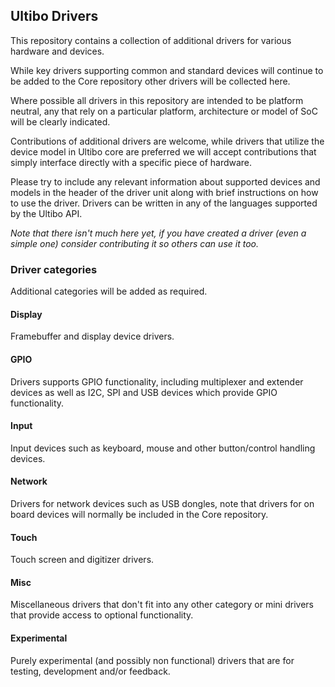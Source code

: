 ## Ultibo Drivers

This repository contains a collection of additional drivers for various hardware and devices.

While key drivers supporting common and standard devices will continue to be added to the Core repository other drivers will be collected here.

Where possible all drivers in this repository are intended to be platform neutral, any that rely on a particular platform, architecture or model of SoC will be clearly indicated.

Contributions of additional drivers are welcome, while drivers that utilize the device model in Ultibo core are preferred we will accept contributions that simply interface directly with a specific piece of hardware.

Please try to include any relevant information about supported devices and models in the header of the driver unit along with brief instructions on how to use the driver. Drivers can be written in any of the languages supported by the Ultibo API.

_Note that there isn't much here yet, if you have created a driver (even a simple one) consider contributing it so others can use it too._

### Driver categories

Additional categories will be added as required.

#### Display

Framebuffer and display device drivers.

#### GPIO

Drivers supports GPIO functionality, including multiplexer and extender devices as well as I2C, SPI and USB devices which provide GPIO functionality.

#### Input

Input devices such as keyboard, mouse and other button/control handling devices.

#### Network

Drivers for network devices such as USB dongles, note that drivers for on board devices will normally be included in the Core repository.

#### Touch

Touch screen and digitizer drivers.

#### Misc

Miscellaneous drivers that don't fit into any other category or mini drivers that provide access to optional functionality.

#### Experimental

Purely experimental (and possibly non functional) drivers that are for testing, development and/or feedback.

